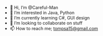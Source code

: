 - 👋 Hi, I’m @Careful-Man
- 👀 I’m interested in Java, Python
- 🌱 I’m currently learning C#, GUI design
- 💞️ I’m looking to collaborate on stuff
- 📫 How to reach me; tompsa15@gmail.com

<!---
Careful-Man/Careful-Man is a ✨ special ✨ repository because its `README.md` (this file) appears on your GitHub profile.
You can click the Preview link to take a look at your changes.
--->
